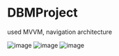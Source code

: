 # DBMProject
used MVVM, navigation architecture


![image](https://user-images.githubusercontent.com/20845081/210185884-788482bc-137d-4595-a7d3-12dd8360c75a.png|width=100)
![image](https://user-images.githubusercontent.com/20845081/210185915-ccb716ff-09b2-499d-a3af-c1fc598731f0.png)
![image](https://user-images.githubusercontent.com/20845081/210185892-a87c067c-340c-4c26-ba32-82f50ad77e91.png)
